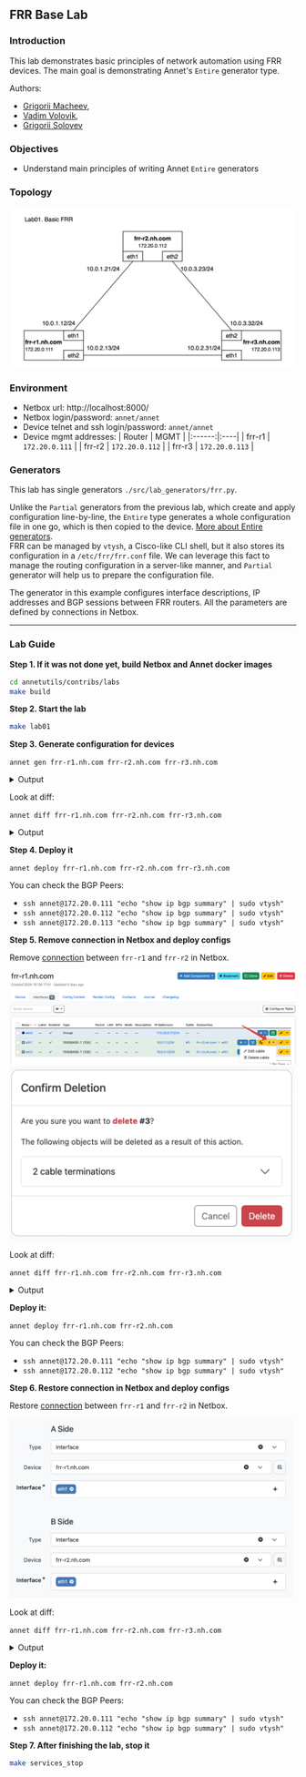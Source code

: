 ## FRR Base Lab

### Introduction

This lab demonstrates basic principles of network automation using FRR devices. The main goal is demonstrating Annet's `Entire` generator type.

Authors:
- [Grigorii Macheev](https://github.com/gregory-mac),
- [Vadim Volovik](https://github.com/vadvolo),
- [Grigorii Solovev](https://github.com/gs1571)

### Objectives

- Understand main principles of writing Annet `Entire` generators

### Topology

![Lab Topology](./images/topology.png)

### Environment

- Netbox url: http://localhost:8000/
- Netbox login/password: `annet/annet`
- Device telnet and ssh login/password: `annet/annet`  
- Device mgmt addresses:
   | Router | MGMT |
   |:------:|:----|
   | frr-r1 | `172.20.0.111` |
   | frr-r2 | `172.20.0.112` |
   | frr-r3 | `172.20.0.113` |


### Generators

This lab has single generators `./src/lab_generators/frr.py`.


Unlike the `Partial` generators from the previous lab, which create and apply configuration line-by-line, the `Entire` type generates a whole configuration file in one go, which is then copied to the device. [More about Entire generators](https://annetutil.github.io/annet/main/usage/gen.html#entire).  
FRR can be managed by `vtysh`, a Cisco-like CLI shell, but it also stores its configuration in a `/etc/frr/frr.conf` file.
We can leverage this fact to manage the routing configuration in a server-like manner, and `Partial` generator will help us to prepare the configuration file.

The generator in this example configures interface descriptions, IP addresses and BGP sessions between FRR routers.
All the parameters are defined by connections in Netbox.

---

### Lab Guide

**Step 1. If it was not done yet, build Netbox and Annet docker images**

```bash
cd annetutils/contribs/labs
make build
```

**Step 2. Start the lab**

```bash
make lab01
```

**Step 3. Generate configuration for devices**

`annet gen frr-r1.nh.com frr-r2.nh.com frr-r3.nh.com`

<details>
<summary>Output</summary>

```
# -------------------- frr-r1.nh.com.cfg/etc/frr/frr.conf --------------------
frr defaults datacenter
service integrated-vtysh-config

hostname frr-r1
log file /var/log/frr/frr.log

interface eth0
 ip address 172.20.0.111/24
exit

interface eth1
 ip address 10.0.1.12/24
exit

interface eth2
 description frr-r3.nh.com@eth1
 ip address 10.0.2.13/24
exit

router bgp 65001
 bgp router-id 172.20.0.111
 neighbor 10.0.2.31 remote-as 65001
 neighbor 10.0.2.31 interface eth2

line vty
# -------------------- frr-r2.nh.com.cfg/etc/frr/frr.conf --------------------
frr defaults datacenter
service integrated-vtysh-config

hostname frr-r2
log file /var/log/frr/frr.log

interface eth0
 ip address 172.20.0.112/24
exit

interface eth1
 ip address 10.0.1.21/24
exit

interface eth2
 description frr-r3.nh.com@eth2
 ip address 10.0.3.23/24
exit

router bgp 65001
 bgp router-id 172.20.0.112
 neighbor 10.0.3.32 remote-as 65001
 neighbor 10.0.3.32 interface eth2

line vty
# -------------------- frr-r3.nh.com.cfg/etc/frr/frr.conf --------------------
frr defaults datacenter
service integrated-vtysh-config

hostname frr-r3
log file /var/log/frr/frr.log

interface eth0
 ip address 172.20.0.113/24
exit

interface eth1
 description frr-r1.nh.com@eth2
 ip address 10.0.2.31/24
exit

interface eth2
 description frr-r2.nh.com@eth2
 ip address 10.0.3.32/24
exit

router bgp 65001
 bgp router-id 172.20.0.113
 neighbor 10.0.2.13 remote-as 65001
 neighbor 10.0.2.13 interface eth1
 neighbor 10.0.3.23 remote-as 65001
 neighbor 10.0.3.23 interface eth2

line vty
```

</details>

Look at diff:

`annet diff frr-r1.nh.com frr-r2.nh.com frr-r3.nh.com`

<details>
<summary>Output</summary>

```diff
# -------------------- frr-r1.nh.com/etc/frr/frr.conf --------------------
--- 
+++ 
@@ -8,4 +8,21 @@
  ip address 172.20.0.111/24
 exit
 
+interface eth1
+ description frr-r2.nh.com@eth1
+ ip address 10.0.1.12/24
+exit
+
+interface eth2
+ description frr-r3.nh.com@eth1
+ ip address 10.0.2.13/24
+exit
+
+router bgp 65001
+ bgp router-id 172.20.0.111
+ neighbor 10.0.1.21 remote-as 65001
+ neighbor 10.0.1.21 interface eth1
+ neighbor 10.0.2.31 remote-as 65001
+ neighbor 10.0.2.31 interface eth2
+
 line vty
# -------------------- frr-r2.nh.com/etc/frr/frr.conf --------------------
--- 
+++ 
@@ -8,4 +8,21 @@
  ip address 172.20.0.112/24
 exit
 
+interface eth1
+ description frr-r1.nh.com@eth1
+ ip address 10.0.1.21/24
+exit
+
+interface eth2
+ description frr-r3.nh.com@eth2
+ ip address 10.0.3.23/24
+exit
+
+router bgp 65001
+ bgp router-id 172.20.0.112
+ neighbor 10.0.1.12 remote-as 65001
+ neighbor 10.0.1.12 interface eth1
+ neighbor 10.0.3.32 remote-as 65001
+ neighbor 10.0.3.32 interface eth2
+
 line vty
# -------------------- frr-r3.nh.com/etc/frr/frr.conf --------------------
--- 
+++ 
@@ -8,4 +8,21 @@
  ip address 172.20.0.113/24
 exit
 
+interface eth1
+ description frr-r1.nh.com@eth2
+ ip address 10.0.2.31/24
+exit
+
+interface eth2
+ description frr-r2.nh.com@eth2
+ ip address 10.0.3.32/24
+exit
+
+router bgp 65001
+ bgp router-id 172.20.0.113
+ neighbor 10.0.2.13 remote-as 65001
+ neighbor 10.0.2.13 interface eth1
+ neighbor 10.0.3.23 remote-as 65001
+ neighbor 10.0.3.23 interface eth2
+
 line vty
```

</details>

**Step 4. Deploy it**

`annet deploy frr-r1.nh.com frr-r2.nh.com frr-r3.nh.com`

You can check the BGP Peers:
- `ssh annet@172.20.0.111 "echo "show ip bgp summary" | sudo vtysh"`
- `ssh annet@172.20.0.112 "echo "show ip bgp summary" | sudo vtysh"`
- `ssh annet@172.20.0.113 "echo "show ip bgp summary" | sudo vtysh"`

**Step 5. Remove connection in Netbox and deploy configs**

Remove [connection](http://localhost:8000/dcim/devices/5/interfaces/) between `frr-r1` and `frr-r2` in Netbox.

<img src="./images/delete_connection1.png" alt="delete connection">
<img src="./images/delete_connection2.png" width="500" alt="delete connection">

Look at diff:

`annet diff frr-r1.nh.com frr-r2.nh.com frr-r3.nh.com`

<details>
<summary>Output</summary>

```diff
# -------------------- frr-r1.nh.com/etc/frr/frr.conf --------------------
--- 
+++ 
@@ -9,7 +9,6 @@
 exit
 
 interface eth1
- description frr-r2.nh.com@eth1
  ip address 10.0.1.12/24
 exit
 
@@ -20,8 +19,6 @@
 
 router bgp 65001
  bgp router-id 172.20.0.111
- neighbor 10.0.1.21 remote-as 65001
- neighbor 10.0.1.21 interface eth1
  neighbor 10.0.2.31 remote-as 65001
  neighbor 10.0.2.31 interface eth2
 
# -------------------- frr-r2.nh.com/etc/frr/frr.conf --------------------
--- 
+++ 
@@ -9,7 +9,6 @@
 exit
 
 interface eth1
- description frr-r1.nh.com@eth1
  ip address 10.0.1.21/24
 exit
 
@@ -20,8 +19,6 @@
 
 router bgp 65001
  bgp router-id 172.20.0.112
- neighbor 10.0.1.12 remote-as 65001
- neighbor 10.0.1.12 interface eth1
  neighbor 10.0.3.32 remote-as 65001
  neighbor 10.0.3.32 interface eth2
```

</details>

**Deploy it:**

`annet deploy frr-r1.nh.com frr-r2.nh.com`

You can check the BGP Peers:
- `ssh annet@172.20.0.111 "echo "show ip bgp summary" | sudo vtysh"`
- `ssh annet@172.20.0.112 "echo "show ip bgp summary" | sudo vtysh"`

**Step 6. Restore connection in Netbox and deploy configs**

Restore [connection](http://localhost:8000/dcim/cables/add/?a_terminations_type=dcim.interface&a_terminations=17&b_terminations_type=dcim.interface&termination_b_site=1&termination_b_rack=&return_url=/dcim/devices/5/interfaces/) between `frr-r1` and `frr-r2` in Netbox.

<img src="./images/restore_connection.png" width="500" alt="restore connection">

Look at diff:

`annet diff frr-r1.nh.com frr-r2.nh.com frr-r3.nh.com`

<details>
<summary>Output</summary>

```diff
# -------------------- frr-r1.nh.com/etc/frr/frr.conf --------------------
--- 
+++ 
@@ -9,6 +9,7 @@
 exit
 
 interface eth1
+ description frr-r2.nh.com@eth1
  ip address 10.0.1.12/24
 exit
 
@@ -19,6 +20,8 @@
 
 router bgp 65001
  bgp router-id 172.20.0.111
+ neighbor 10.0.1.21 remote-as 65001
+ neighbor 10.0.1.21 interface eth1
  neighbor 10.0.2.31 remote-as 65001
  neighbor 10.0.2.31 interface eth2
 
# -------------------- frr-r2.nh.com/etc/frr/frr.conf --------------------
--- 
+++ 
@@ -9,6 +9,7 @@
 exit
 
 interface eth1
+ description frr-r1.nh.com@eth1
  ip address 10.0.1.21/24
 exit
 
@@ -19,6 +20,8 @@
 
 router bgp 65001
  bgp router-id 172.20.0.112
+ neighbor 10.0.1.12 remote-as 65001
+ neighbor 10.0.1.12 interface eth1
  neighbor 10.0.3.32 remote-as 65001
  neighbor 10.0.3.32 interface eth2

```

</details>

**Deploy it:**

`annet deploy frr-r1.nh.com frr-r2.nh.com`

You can check the BGP Peers:
- `ssh annet@172.20.0.111 "echo "show ip bgp summary" | sudo vtysh"`
- `ssh annet@172.20.0.112 "echo "show ip bgp summary" | sudo vtysh"`

**Step 7. After finishing the lab, stop it**

```bash
make services_stop
```

